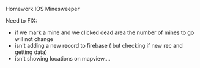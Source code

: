 Homework IOS Minesweeper

Need to FIX:
- if we mark a mine and we clicked dead area the number of mines to go will not change
- isn't adding a new record to firebase ( but checking if new rec and getting data)
- isn't showing locations on mapview....


